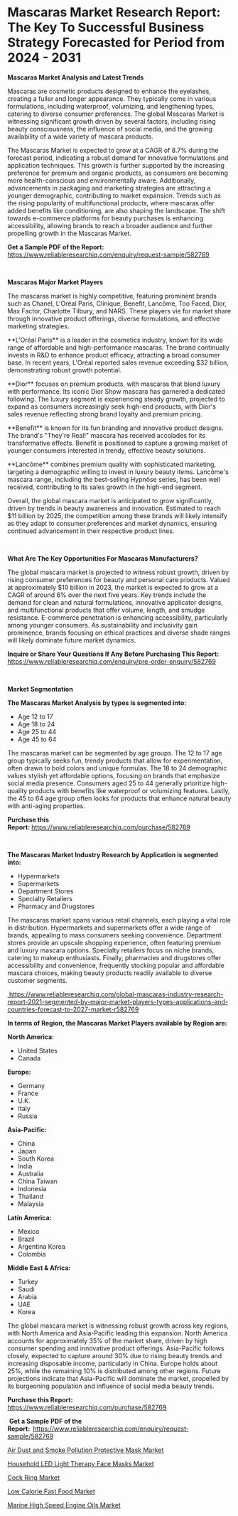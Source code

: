 <p><h1>Mascaras Market Research Report: The Key To Successful Business Strategy Forecasted for Period from 2024 - 2031</h1></p><p><strong>Mascaras Market Analysis and Latest Trends</strong></p>
<p><p>Mascaras are cosmetic products designed to enhance the eyelashes, creating a fuller and longer appearance. They typically come in various formulations, including waterproof, volumizing, and lengthening types, catering to diverse consumer preferences. The global Mascaras Market is witnessing significant growth driven by several factors, including rising beauty consciousness, the influence of social media, and the growing availability of a wide variety of mascara products.</p><p>The Mascaras Market is expected to grow at a CAGR of 8.7% during the forecast period, indicating a robust demand for innovative formulations and application techniques. This growth is further supported by the increasing preference for premium and organic products, as consumers are becoming more health-conscious and environmentally aware. Additionally, advancements in packaging and marketing strategies are attracting a younger demographic, contributing to market expansion. Trends such as the rising popularity of multifunctional products, where mascaras offer added benefits like conditioning, are also shaping the landscape. The shift towards e-commerce platforms for beauty purchases is enhancing accessibility, allowing brands to reach a broader audience and further propelling growth in the Mascaras Market.</p></p>
<p><strong>Get a Sample PDF of the Report:&nbsp;</strong> <a href="https://www.reliableresearchiq.com/enquiry/request-sample/582769?utm_campaign=1121&utm_medium=2&utm_source=Github&utm_content=ia&utm_term=27092024&utm_id=mascaras">https://www.reliableresearchiq.com/enquiry/request-sample/582769</a></p>
<p>&nbsp;</p>
<p><strong>Mascaras Major Market Players</strong></p>
<p><p>The mascaras market is highly competitive, featuring prominent brands such as Chanel, L'Oréal Paris, Clinique, Benefit, Lancôme, Too Faced, Dior, Max Factor, Charlotte Tilbury, and NARS. These players vie for market share through innovative product offerings, diverse formulations, and effective marketing strategies.</p><p>**L'Oréal Paris** is a leader in the cosmetics industry, known for its wide range of affordable and high-performance mascaras. The brand continually invests in R&D to enhance product efficacy, attracting a broad consumer base. In recent years, L'Oréal reported sales revenue exceeding $32 billion, demonstrating robust growth potential.</p><p>**Dior** focuses on premium products, with mascaras that blend luxury with performance. Its iconic Dior Show mascara has garnered a dedicated following. The luxury segment is experiencing steady growth, projected to expand as consumers increasingly seek high-end products, with Dior's sales revenue reflecting strong brand loyalty and premium pricing.</p><p>**Benefit** is known for its fun branding and innovative product designs. The brand's "They're Real!" mascara has received accolades for its transformative effects. Benefit is positioned to capture a growing market of younger consumers interested in trendy, effective beauty solutions.</p><p>**Lancôme** combines premium quality with sophisticated marketing, targeting a demographic willing to invest in luxury beauty items. Lancôme's mascara range, including the best-selling Hypnôse series, has been well received, contributing to its sales growth in the high-end segment.</p><p>Overall, the global mascara market is anticipated to grow significantly, driven by trends in beauty awareness and innovation. Estimated to reach $11 billion by 2025, the competition among these brands will likely intensify as they adapt to consumer preferences and market dynamics, ensuring continued advancement in their respective product lines.</p></p>
<p>&nbsp;</p>
<p><strong>What Are The Key Opportunities For Mascaras Manufacturers?</strong></p>
<p><p>The global mascara market is projected to witness robust growth, driven by rising consumer preferences for beauty and personal care products. Valued at approximately $10 billion in 2023, the market is expected to grow at a CAGR of around 6% over the next five years. Key trends include the demand for clean and natural formulations, innovative applicator designs, and multifunctional products that offer volume, length, and smudge resistance. E-commerce penetration is enhancing accessibility, particularly among younger consumers. As sustainability and inclusivity gain prominence, brands focusing on ethical practices and diverse shade ranges will likely dominate future market dynamics.</p></p>
<p><strong>Inquire or Share Your Questions If Any Before Purchasing This Report:</strong> <a href="https://www.reliableresearchiq.com/enquiry/pre-order-enquiry/582769?utm_campaign=1121&utm_medium=2&utm_source=Github&utm_content=ia&utm_term=27092024&utm_id=mascaras">https://www.reliableresearchiq.com/enquiry/pre-order-enquiry/582769</a></p>
<p>&nbsp;</p>
<p><strong>Market Segmentation</strong></p>
<p><strong>The Mascaras Market Analysis by types is segmented into:</strong></p>
<p><ul><li>Age 12 to 17</li><li>Age 18 to 24</li><li>Age 25 to 44</li><li>Age 45 to 64</li></ul></p>
<p><p>The mascaras market can be segmented by age groups. The 12 to 17 age group typically seeks fun, trendy products that allow for experimentation, often drawn to bold colors and unique formulas. The 18 to 24 demographic values stylish yet affordable options, focusing on brands that emphasize social media presence. Consumers aged 25 to 44 generally prioritize high-quality products with benefits like waterproof or volumizing features. Lastly, the 45 to 64 age group often looks for products that enhance natural beauty with anti-aging properties.</p></p>
<p><strong>Purchase this Report:&nbsp;</strong><a href="https://www.reliableresearchiq.com/purchase/582769?utm_campaign=1121&utm_medium=2&utm_source=Github&utm_content=ia&utm_term=27092024&utm_id=mascaras">https://www.reliableresearchiq.com/purchase/582769</a></p>
<p>&nbsp;</p>
<p><strong>The Mascaras Market Industry Research by Application is segmented into:</strong></p>
<p><ul><li>Hypermarkets</li><li>Supermarkets</li><li>Department Stores</li><li>Specialty Retailers</li><li>Pharmacy and Drugstores</li></ul></p>
<p><p>The mascaras market spans various retail channels, each playing a vital role in distribution. Hypermarkets and supermarkets offer a wide range of brands, appealing to mass consumers seeking convenience. Department stores provide an upscale shopping experience, often featuring premium and luxury mascara options. Specialty retailers focus on niche brands, catering to makeup enthusiasts. Finally, pharmacies and drugstores offer accessibility and convenience, frequently stocking popular and affordable mascara choices, making beauty products readily available to diverse customer segments.</p></p>
<p><a href="https://www.reliableresearchiq.com/global-mascaras-industry-research-report-2021-segmented-by-major-market-players-types-applications-and-countries-forecast-to-2027-market-r582769?utm_campaign=1121&utm_medium=2&utm_source=Github&utm_content=ia&utm_term=27092024&utm_id=mascaras">&nbsp;https://www.reliableresearchiq.com/global-mascaras-industry-research-report-2021-segmented-by-major-market-players-types-applications-and-countries-forecast-to-2027-market-r582769</a></p>
<p><strong>In terms of Region, the Mascaras Market Players available by Region are:</strong></p>
<p>
    <p> <strong> North America: </strong>
        <ul>
            <li>United States</li>
            <li>Canada</li>
        </ul>
        </p> 
    <p> <strong> Europe: </strong>
        <ul>
            <li>Germany</li>
            <li>France</li>
            <li>U.K.</li>
            <li>Italy</li>
            <li>Russia</li>
        </ul>
        </p> 
    <p> <strong> Asia-Pacific: </strong>
        <ul>
            <li>China</li>
            <li>Japan</li>
            <li>South Korea</li>
            <li>India</li>
            <li>Australia</li>
            <li>China Taiwan</li>
            <li>Indonesia</li>
            <li>Thailand</li>
            <li>Malaysia</li>
        </ul>
        </p> 
    <p> <strong> Latin America: </strong>
        <ul>
            <li>Mexico</li>
            <li>Brazil</li>
            <li>Argentina Korea</li>
            <li>Colombia</li>
        </ul>
        </p> 
    <p> <strong> Middle East & Africa: </strong>
        <ul>
            <li>Turkey</li>
            <li>Saudi</li>
            <li>Arabia</li>
            <li>UAE</li>
            <li>Korea</li>
        </ul>
    </p>
    </p>
<p><p>The global mascara market is witnessing robust growth across key regions, with North America and Asia-Pacific leading this expansion. North America accounts for approximately 35% of the market share, driven by high consumer spending and innovative product offerings. Asia-Pacific follows closely, expected to capture around 30% due to rising beauty trends and increasing disposable income, particularly in China. Europe holds about 25%, while the remaining 10% is distributed among other regions. Future projections indicate that Asia-Pacific will dominate the market, propelled by its burgeoning population and influence of social media beauty trends.</p></p>
<p><strong>Purchase this Report: </strong><a href="https://www.reliableresearchiq.com/purchase/582769?utm_campaign=1121&utm_medium=2&utm_source=Github&utm_content=ia&utm_term=27092024&utm_id=mascaras">https://www.reliableresearchiq.com/purchase/582769</a></p>
<p>&nbsp;<strong>Get a Sample PDF of the Report:&nbsp;&nbsp;</strong><a href="https://www.reliableresearchiq.com/enquiry/request-sample/582769?utm_campaign=1121&utm_medium=2&utm_source=Github&utm_content=ia&utm_term=27092024&utm_id=mascaras">https://www.reliableresearchiq.com/enquiry/request-sample/582769</a></p>
<p><strong></strong></p>
<p><p><a href="https://github.com/Alanbrewer218/Market-Research-Report-List-1/blob/main/air-dust-and-smoke-pollution-protective-mask-market.md?utm_campaign=1121&utm_medium=2&utm_source=Github&utm_content=ia&utm_term=27092024&utm_id=mascaras">Air Dust and Smoke Pollution Protective Mask Market</a></p><p><a href="https://issuu.com/reportprime-2/docs/household-led-light-therapy-face-ma_fb359c3af0fcd3?utm_campaign=1121&utm_medium=2&utm_source=Github&utm_content=ia&utm_term=27092024&utm_id=mascaras">Household LED Light Therapy Face Masks Market</a></p><p><a href="https://issuu.com/reportprime-2/docs/cock-ring-market-size-2030.pptx_4b32fc90471939?utm_campaign=1121&utm_medium=2&utm_source=Github&utm_content=ia&utm_term=27092024&utm_id=mascaras">Cock Ring Market</a></p><p><a href="https://github.com/rhiannafarm1/Market-Research-Report-List-1/blob/main/low-calorie-fast-food-market.md?utm_campaign=1121&utm_medium=2&utm_source=Github&utm_content=ia&utm_term=27092024&utm_id=mascaras">Low Calorie Fast Food Market</a></p><p><a href="https://www.linkedin.com/pulse/marine-high-speed-engine-oils-market-share-size-trends-l1src?utm_campaign=1121&utm_medium=2&utm_source=Github&utm_content=ia&utm_term=27092024&utm_id=mascaras">Marine High Speed Engine Oils Market</a></p></p>